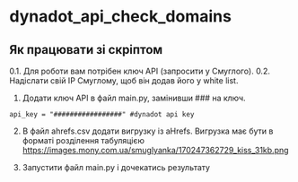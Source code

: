 # dynadot_api_check_domains



## Як працювати зі скріптом
0.1. Для роботи вам потрібен ключ API (запросити у Смуглого).
0.2. Надіслати свій IP Смуглому, щоб він додав його у white list.

1. Додати ключ API в файл main.py, замінивши ### на ключ.
```
api_key = "#################" #dynadot api key
```

2. В файл ahrefs.csv додати вигрузку із aHrefs. Вигрузка має бути в форматі розділення табуляцією
https://images.mony.com.ua/smuglyanka/170247362729_kiss_31kb.png

3. Запустити файл main.py і дочекатись результату